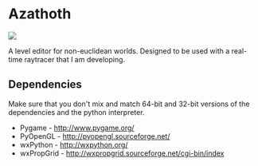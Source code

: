 Azathoth
========

![](http://31.media.tumblr.com/9994375c7eb0dfa65459a7c025a29563/tumblr_mrc6x6TRvH1sbw163o1_1280.png)

A level editor for non-euclidean worlds. Designed to be used with a real-time raytracer that I am developing.

Dependencies
------------
Make sure that you don't mix and match 64-bit and 32-bit versions of the dependencies and the python interpreter.

* Pygame - http://www.pygame.org/
* PyOpenGL - http://pyopengl.sourceforge.net/
* wxPython - http://wxpython.org/
* wxPropGrid - http://wxpropgrid.sourceforge.net/cgi-bin/index